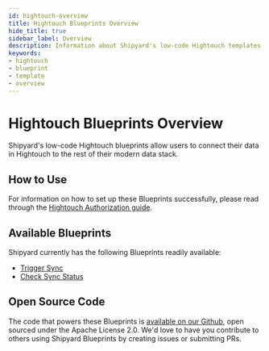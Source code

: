 ```yaml
---
id: hightouch-overview
title: Hightouch Blueprints Overview
hide_title: true
sidebar_label: Overview
description: Information about Shipyard's low-code Hightouch templates.
keywords:
- hightouch
- blueprint
- template
- overview
---
```


# Hightouch Blueprints Overview

Shipyard's low-code Hightouch blueprints allow users to connect their data in Hightouch to the rest of their modern data stack.


## How to Use
For information on how to set up these Blueprints successfully, please read through the [Hightouch Authorization guide](hightouch-authorization.md).


## Available Blueprints
Shipyard currently has the following Blueprints readily available: 
- [Trigger Sync](hightouch-trigger-sync.md)
- [Check Sync Status](hightouch-check-sync-status.md)

## Open Source Code
The code that powers these Blueprints is [available on our Github](https://www.shipyardapp.com/docs/blueprint-library/hightouch/hightouch-overview/), open sourced under the Apache License 2.0. We'd love to have you contribute to others using Shipyard Blueprints by creating issues or submitting PRs.
